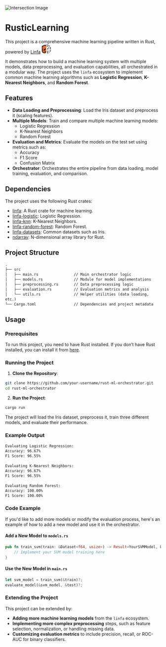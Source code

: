 <img src="assets/rust.png" alt="Intersection Image"/>

# RusticLearning

This project is a comprehensive machine learning pipeline written in Rust, powered by [Linfa](https://github.com/rust-ml/linfa) <img src="assets/mascot.svg" alt="Linfa" width="30"/> 

It demonstrates how to build a machine learning system with multiple models, data preprocessing, and evaluation capabilities, all orchestrated in a modular way. The project uses the `linfa` ecosystem to implement common machine learning algorithms such as **Logistic Regression**, **K-Nearest Neighbors**, and **Random Forest**.

## Features

- **Data Loading and Preprocessing**: Load the Iris dataset and preprocess it (scaling features).
- **Multiple Models**: Train and compare multiple machine learning models:
  - Logistic Regression
  - K-Nearest Neighbors
  - Random Forest
- **Evaluation and Metrics**: Evaluate the models on the test set using metrics such as:
  - Accuracy
  - F1 Score
  - Confusion Matrix
- **Orchestrator**: Orchestrates the entire pipeline from data loading, model training, evaluation, and comparison.

## Dependencies

The project uses the following Rust crates:
- [linfa](https://crates.io/crates/linfa): A Rust crate for machine learning.
- [linfa-logistic](https://crates.io/crates/linfa-logistic): Logistic Regression.
- [linfa-knn](https://crates.io/crates/linfa-knn): K-Nearest Neighbors.
- [linfa-random-forest](https://crates.io/crates/linfa-random-forest): Random Forest.
- [linfa-datasets](https://crates.io/crates/linfa-datasets): Common datasets such as Iris.
- [ndarray](https://crates.io/crates/ndarray): N-dimensional array library for Rust.

## Project Structure

```plaintext
.
├── src
│   ├── main.rs                // Main orchestrator logic
│   ├── models.rs              // Module for model implementations
│   ├── preprocessing.rs       // Data preprocessing logic
│   ├── evaluation.rs          // Evaluation metrics and analysis
│   └── utils.rs               // Helper utilities (data loading, etc.)
└── Cargo.toml                 // Dependencies and project metadata
```


## Usage

### Prerequisites

To run this project, you need to have Rust installed. If you don’t have Rust installed, you can install it from [here](https://www.rust-lang.org/tools/install).

### Running the Project

1. **Clone the Repository**:

```bash
git clone https://github.com/your-username/rust-ml-orchestrator.git
cd rust-ml-orchestrator
```

2. **Run the Project**:

```bash
cargo run
```

The project will load the Iris dataset, preprocess it, train three different models, and evaluate their performance.

### Example Output

```plaintext
Evaluating Logistic Regression:
Accuracy: 96.67%
F1 Score: 96.55%

Evaluating K-Nearest Neighbors:
Accuracy: 96.67%
F1 Score: 96.55%

Evaluating Random Forest:
Accuracy: 100.00%
F1 Score: 100.00%
```

### Code Example

If you'd like to add more models or modify the evaluation process, here's an example of how to add a new model and use it in the orchestrator.

#### Add a New Model to `models.rs`

```rust
pub fn train_svm(train: &Dataset<f64, usize>) -> Result<YourSVMModel, Box<dyn Error>> {
    // Implement your SVM model training here
}
```

#### Use the New Model in `main.rs`

```rust
let svm_model = train_svm(&train)?;
evaluate_model(&svm_model, &test)?;
```

### Extending the Project

This project can be extended by:
- **Adding more machine learning models** from the `linfa` ecosystem.
- **Implementing more complex preprocessing** steps, such as feature selection, normalization, or handling missing data.
- **Customizing evaluation metrics** to include precision, recall, or ROC-AUC for binary classifiers.
